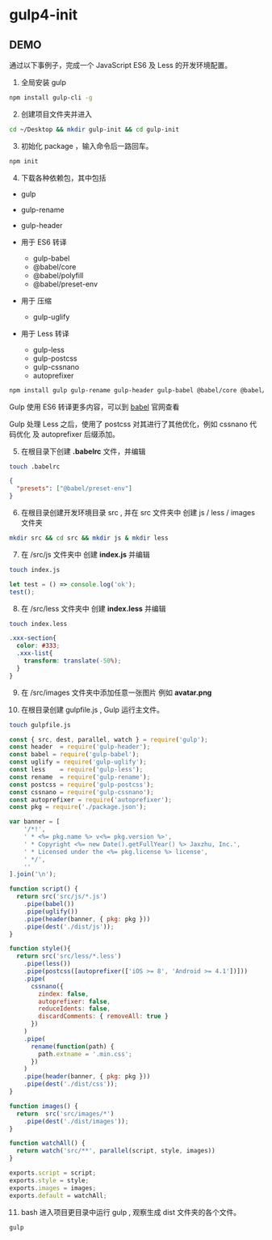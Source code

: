 # gulp4-init

## DEMO
通过以下事例子，完成一个 JavaScript ES6 及 Less 的开发环境配置。

1. 全局安装 gulp

```bash
npm install gulp-cli -g
```

2. 创建项目文件夹并进入

```bash
cd ~/Desktop && mkdir gulp-init && cd gulp-init
```

3. 初始化 package ，输入命令后一路回车。

```bash
npm init 
```

4. 下载各种依赖包，其中包括

- gulp
- gulp-rename
- gulp-header

- 用于 ES6 转译

  - gulp-babel
  - @babel/core
  - @babel/polyfill
  - @babel/preset-env

- 用于 压缩

  - gulp-uglify

- 用于 Less 转译

  - gulp-less
  - gulp-postcss
  - gulp-cssnano
  - autoprefixer

```bash
npm install gulp gulp-rename gulp-header gulp-babel @babel/core @babel/polyfill @babel/preset-env  gulp-uglify gulp-postcss gulp-less gulp-cssnano autoprefixer --save-dev
```

Gulp 使用 ES6 转译更多内容，可以到 [babel](https://babel.docschina.org/) 官网查看

Gulp 处理 Less 之后，使用了 postcss 对其进行了其他优化，例如 cssnano 代码优化 及 autoprefixer 后缀添加。

5. 在根目录下创建 **.babelrc** 文件，并编辑

```bash
touch .babelrc
```

```json
{
  "presets": ["@babel/preset-env"]
}
```

6. 在根目录创建开发环境目录 src , 并在 src 文件夹中 创建 js / less / images 文件夹

```bash
mkdir src && cd src && mkdir js & mkdir less
```

7. 在 /src/js 文件夹中 创建 **index.js** 并编辑

```bash
touch index.js
```

```js
let test = () => console.log('ok');
test();
```

8. 在 /src/less 文件夹中 创建 **index.less** 并编辑

```bash
touch index.less
```

```css
.xxx-section{
  color: #333;
  .xxx-list{
    transform: translate(-50%);
  }
}
```

9. 在 /src/images 文件夹中添加任意一张图片 例如 **avatar.png**

10. 在根目录创建 gulpfile.js , Gulp 运行主文件。

```bash
touch gulpfile.js
```

```js
const { src, dest, parallel, watch } = require('gulp');
const header  = require('gulp-header');
const babel = require('gulp-babel');
const uglify = require('gulp-uglify');
const less    = require('gulp-less');
const rename  = require('gulp-rename');
const postcss = require('gulp-postcss');
const cssnano = require('gulp-cssnano');
const autoprefixer = require('autoprefixer');
const pkg = require('./package.json');

var banner = [
    '/*!',
    ' * <%= pkg.name %> v<%= pkg.version %>',
    ' * Copyright <%= new Date().getFullYear() %> Jaxzhu, Inc.',
    ' * Licensed under the <%= pkg.license %> license',
    ' */',
    ''
].join('\n');

function script() {
  return src('src/js/*.js')
    .pipe(babel())
    .pipe(uglify())
    .pipe(header(banner, { pkg: pkg }))
    .pipe(dest('./dist/js'));
}

function style(){
  return src('src/less/*.less')
    .pipe(less())
    .pipe(postcss([autoprefixer(['iOS >= 8', 'Android >= 4.1'])]))
    .pipe(
      cssnano({
        zindex: false,
        autoprefixer: false,
        reduceIdents: false,
        discardComments: { removeAll: true }
      })
    )
    .pipe(
      rename(function(path) {
        path.extname = '.min.css';
      })
    )
    .pipe(header(banner, { pkg: pkg }))
    .pipe(dest('./dist/css'));
}

function images() {
  return  src('src/images/*')
    .pipe(dest('./dist/images'));
}

function watchAll() {
  return watch('src/**', parallel(script, style, images))
}

exports.script = script;
exports.style = style;
exports.images = images;
exports.default = watchAll;
```

11. bash 进入项目更目录中运行 gulp , 观察生成 dist 文件夹的各个文件。

```bash
gulp
```
